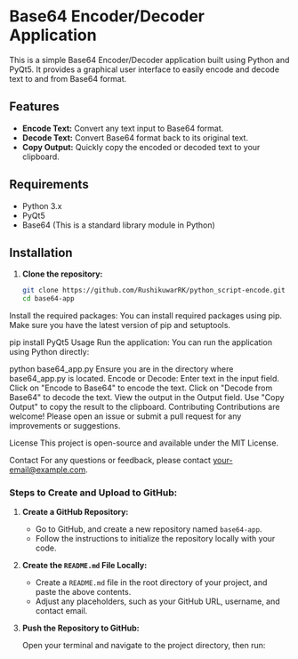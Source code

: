 # Base64 Encoder/Decoder Application

This is a simple Base64 Encoder/Decoder application built using Python and PyQt5. It provides a graphical user interface to easily encode and decode text to and from Base64 format.

## Features

- **Encode Text:** Convert any text input to Base64 format.
- **Decode Text:** Convert Base64 format back to its original text.
- **Copy Output:** Quickly copy the encoded or decoded text to your clipboard.

## Requirements

- Python 3.x
- PyQt5
- Base64 (This is a standard library module in Python)

## Installation

1. **Clone the repository:**

   ```bash
   git clone https://github.com/RushikuwarRK/python_script-encode.git
   cd base64-app
Install the required packages: You can install required packages using pip. Make sure you have the latest version of pip and setuptools.

pip install PyQt5
Usage
Run the application: You can run the application using Python directly:

python base64_app.py
Ensure you are in the directory where base64_app.py is located.
Encode or Decode:
Enter text in the input field.
Click on "Encode to Base64" to encode the text.
Click on "Decode from Base64" to decode the text.
View the output in the Output field.
Use "Copy Output" to copy the result to the clipboard.
Contributing
Contributions are welcome! Please open an issue or submit a pull request for any improvements or suggestions.

License
This project is open-source and available under the MIT License.

Contact
For any questions or feedback, please contact your-email@example.com.



### Steps to Create and Upload to GitHub:

1. **Create a GitHub Repository:**
   - Go to GitHub, and create a new repository named `base64-app`.
   - Follow the instructions to initialize the repository locally with your code.

2. **Create the `README.md` File Locally:**
   - Create a `README.md` file in the root directory of your project, and paste the above contents.
   - Adjust any placeholders, such as your GitHub URL, username, and contact email.

3. **Push the Repository to GitHub:**

   Open your terminal and navigate to the project directory, then run:


   
